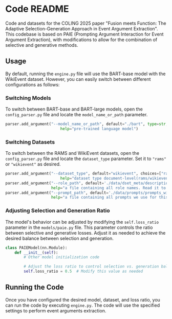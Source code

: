 

# Code README

Code and datasets for the COLING 2025 paper "Fusion meets Function: The Adaptive Selection-Generation Approach in Event Argument Extraction".
This codebase is based on PAIE (Prompting Argument Interaction for Event Argument Extraction), with modifications to allow for the combination of selective and generative methods.

## Usage

By default, running the `engine.py` file will use the BART-base model with the WikiEvent dataset. However, you can easily switch between different configurations as follows:

### Switching Models

To switch between BART-base and BART-large models, open the `config_parser.py` file and locate the `model_name_or_path` parameter.

```python
parser.add_argument("--model_name_or_path", default="./bart", type=str,
                        help="pre-trained language model")
```

### Switching Datasets

To switch between the RAMS and WikiEvent datasets, open the `config_parser.py` file and locate the `dataset_type` parameter. Set it to `"rams"` or `"wikievent"` as desired.

```python
parser.add_argument("--dataset_type", default="wikievent", choices=["rams", "wikievent"], type=str,
                        help="dataset type document-level(rams/wikievent)")
parser.add_argument("--role_path", default='./data/dset_meta/description_wikievent.csv', type=str, 
                    help="a file containing all role names. Read it to access all argument roles of this dataset")
parser.add_argument("--prompt_path", default='./data/prompts/prompts_wikievent_full.csv', type=str, 
                    help="a file containing all prompts we use for this dataset")
```

### Adjusting Selection and Generation Ratio

The model's behavior can be adjusted by modifying the `self.loss_ratio` parameter in the `models/paie.py` file. This parameter controls the ratio between selective and generative losses. Adjust it as needed to achieve the desired balance between selection and generation.

```python
class PAIEModel(nn.Module):
    def __init__(self):
        # Other model initialization code

        # Adjust the loss ratio to control selection vs. generation balance
        self.loss_ratio = 0.5  # Modify this value as needed
```

## Running the Code

Once you have configured the desired model, dataset, and loss ratio, you can run the code by executing `engine.py`. The code will use the specified settings to perform event arguments extraction.


